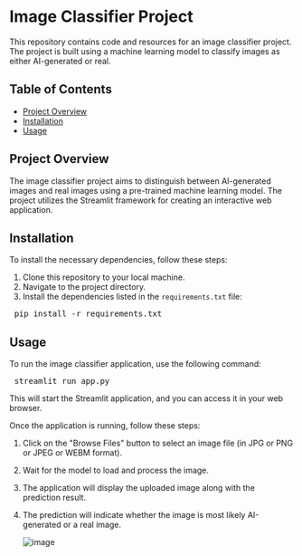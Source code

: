 # Image Classifier Project

This repository contains code and resources for an image classifier project. The project is built using a machine learning model to classify images as either AI-generated or real.

## Table of Contents

- [Project Overview](#project-overview)
- [Installation](#installation)
- [Usage](#usage)


## Project Overview

The image classifier project aims to distinguish between AI-generated images and real images using a pre-trained machine learning model. The project utilizes the Streamlit framework for creating an interactive web application.

## Installation

To install the necessary dependencies, follow these steps:

1. Clone this repository to your local machine.
2. Navigate to the project directory.
3. Install the dependencies listed in the `requirements.txt` file:

<pre> pip install -r requirements.txt </pre>


## Usage

To run the image classifier application, use the following command:

<pre> streamlit run app.py </pre>


This will start the Streamlit application, and you can access it in your web browser.

Once the application is running, follow these steps:

1. Click on the "Browse Files" button to select an image file (in JPG or PNG or JPEG or WEBM format).
2. Wait for the model to load and process the image.
3. The application will display the uploaded image along with the prediction result.
4. The prediction will indicate whether the image is most likely AI-generated or a real image.

   ![image](https://github.com/user-attachments/assets/d7f9144f-044a-4713-a580-663b82d36688)



